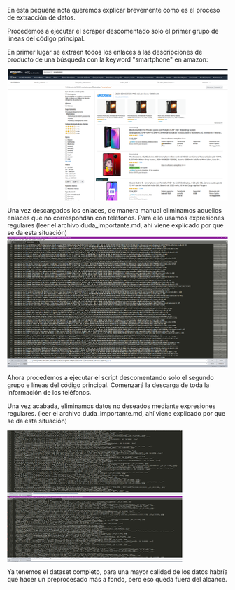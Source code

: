 En esta pequeña nota queremos explicar brevemente como es el proceso de extracción de datos.  

Procedemos a ejecutar el scraper descomentado solo el primer grupo de líneas del código principal.

En primer lugar se extraen todos los enlaces a las descripciones de producto de una búsqueda con la keyword "smartphone" en amazon:

<img align="center" width="600" height="300" src="/imagenes wiki/amazon_search.png">


Una vez descargados los enlaces, de manera manual eliminamos aquellos enlaces que no correspondan con teléfonos.
Para ello usamos expresiones regulares
(leer el archivo duda_importante.md, ahí viene explicado por que se da esta situación)
<img align="center" width="600" height="300" src="/imagenes wiki/limpiado_enlaces.png">


Ahora procedemos a ejecutar el script descomentando solo el segundo grupo e líneas del código principal.
Comenzará la descarga de toda la información de los teléfonos.

Una vez acabada, eliminamos datos no deseados mediante expresiones regulares.
(leer el archivo duda_importante.md, ahí viene explicado por que se da esta situación)


<img align="center" width="400" height="150" src="/imagenes wiki/limpiado_datos_incompletos.png">

<img align="center" width="400" height="150" src="/imagenes wiki/limpiado_datos_incompletos2.png">

Ya tenemos el dataset completo, para una mayor calidad de los datos habría que hacer un preprocesado más a fondo, pero eso queda fuera del alcance.
